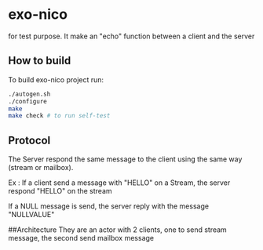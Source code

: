 # exo-nico
for test purpose. It make an "echo" function between a client and the server

## How to build
To build exo-nico project run:
```bash
./autogen.sh 
./configure
make
make check # to run self-test
```
## Protocol 

The Server respond the same message to the client using the same way (stream or mailbox).

Ex : 
    If a client send a message with "HELLO" on a Stream, the server respond "HELLO"
    on the stream

If a NULL message is send, the server reply with the message "NULLVALUE"

##Architecture
They are an actor with 2 clients, one to send stream message, the second send mailbox message 

